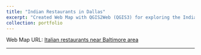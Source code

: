 ```yaml
---
title: "Indian Restaurants in Dallas"
excerpt: "Created Web Map with QGIS2Web (QGIS3) for exploring the Indian Restaurants in Dallas" 
collection: portfolio
---
```


Web Map URL:
[Italian restaurants near Baltimore area](https://SavitriSeetal.github.io-master/SavitriSeetal.github.io-master/_portfolio/Lab%2010/index.html#10/32.9557/-96.9324)


---

